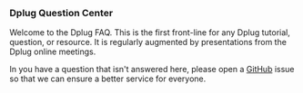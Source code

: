 &nbsp;

### Dplug Question Center

Welcome to the Dplug FAQ. This is the first front-line for any Dplug tutorial, question, or resource. It is regularly augmented by presentations from the Dplug online meetings.

In you have a question that isn't answered here, please open a [GitHub](https://github.com/AuburnSounds/Dplug) issue so that we can ensure a better service for everyone. 


&nbsp;